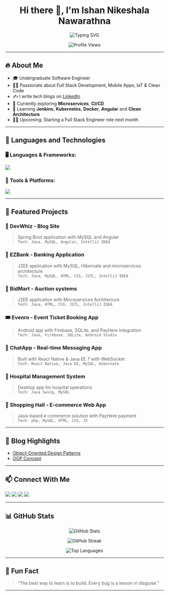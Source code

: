 <h1 align="center">Hi there 👋, I'm Ishan Nikeshala Nawarathna</h1>

<p align="center">
  <img src="https://readme-typing-svg.demolab.com?font=Fira+Code&pause=1000&center=true&vCenter=true&width=450&lines=Full+Stack+Software+Engineer;Mobile+App+Developer" alt="Typing SVG" />
</p>
<p align="center">
  <img src="https://komarev.com/ghpvc/?username=ishannikeshalanawarathna&label=Profile%20views&color=0e75b6&style=flat" alt="Profile Views" />
</p>

---

## 🔥 About Me

- 🎓 Undergraduate Software Engineer  
- 👨‍💻 Passionate about Full Stack Development, Mobile Apps, IoT & Clean Code  
- ✍️ I write tech blogs on [LinkedIn](https://www.linkedin.com/in/ishan-nikeshala-nawarathna-390a0b249/)  
- 🧠 Currently exploring **Microservices**, **CI/CD** 
- 🌱 Learning **Jenkins**, **Kubernetes**, **Docker**, **Angular** and **Clean Architecture**  
- 🧑‍💻 Upcoming: Starting a Full Stack Engineer role next month  

---

## 🧰 Languages and Technologies

### 🖥️ Languages & Frameworks:
<p>
  <img src="https://skillicons.dev/icons?i=java,spring,kotlin,cpp,php,js,ts,nodejs,react,reactnative,html,css,tailwind,bootstrap,jquery" />
</p>

### 🧰 Tools & Platforms:
<p>
  <img src="https://skillicons.dev/icons?i=androidstudio,vscode,git,docker,github,jenkins,arduino,figma,firebase,idea,mysql,postman,vercel,gcp,aws,notion,stackoverflow,devto" />
</p>

---

## 📱 Featured Projects

### 💬 DevWhiz - Blog Site  
> Spring Boot application with MySQL and Angular  
> `Tech: Java, MySQL, Angular, IntelliJ IDEA`

### 💸 EZBank - Banking Application  
> J2EE application with MySQL, Hibernate and microservices architecture  
> `Tech: Java, MySQL, HTML, CSS, JSTL, IntelliJ IDEA`

### 💸 BidMart - Auction systems  
> J2EE application with Microservices Architecture   
> `Tech: Java, HTML, CSS, JSTL, IntelliJ IDEA`

### 🎟️ Evenro - Event Ticket Booking App  
> Android app with Firebase, SQLite, and PayHere integration  
> `Tech: Java, Firebase, SQLite, Android Studio`

### 💬 ChatApp - Real-time Messaging App  
> Built with React Native & Java EE 7 with WebSocket  
> `Tech: React Native, Java EE, MySQL, Hibernate`

### 🏥 Hospital Management System  
> Desktop app for hospital operations  
> `Tech: Java Swing, MySQL`

### 🛒 Shopping Hall - E-commerce Web App  
> Java-based e-commerce solution with PayHere payment  
> `Tech: php, MySQL, HTML, CSS, JS`


---

## 📝 Blog Highlights

- [Object-Oriented Design Patterns](https://www.linkedin.com/feed/update/urn:li:activity:7225666567802380290/)
- [OOP Concept](https://www.linkedin.com/in/ishan-nikeshala-nawarathna-390a0b249/details/featured/)

---

## 📫 Connect With Me

<p>
  <a href="https://linkedin.com/in/ishan-nikeshala-nawarathna"><img src="https://skillicons.dev/icons?i=linkedin" /></a>
  <a href="mailto:ishannikeshalanawarathna@gmail.com"><img src="https://skillicons.dev/icons?i=gmail" /></a>
  <a href="https://instagram.com/ishan_nikeshala"><img src="https://skillicons.dev/icons?i=instagram" /></a>
  <a href="https://twitter.com/ishannikeshala"><img src="https://skillicons.dev/icons?i=twitter" /></a>
</p>

---

## 📊 GitHub Stats

<p align="center">
  <img src="https://github-readme-stats.vercel.app/api?username=ishannikeshalanawarathna&show_icons=true&theme=react&count_private=true" alt="GitHub Stats" />
</p>

<p align="center">
  <img src="https://github-readme-streak-stats.herokuapp.com/?user=ishannikeshalanawarathna&theme=react" alt="GitHub Streak" />
</p>

<p align="center">
  <img src="https://github-readme-stats.vercel.app/api/top-langs/?username=ishannikeshalanawarathna&layout=compact&theme=react" alt="Top Languages" />
</p>

---

## 🧠 Fun Fact

> "The best way to learn is to build. Every bug is a lesson in disguise."

---
